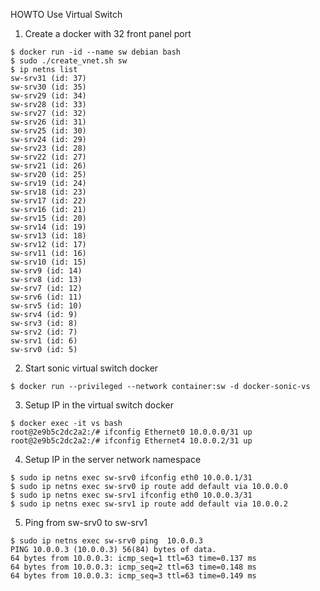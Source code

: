 HOWTO Use Virtual Switch


1. Create a docker with 32 front panel port

```
$ docker run -id --name sw debian bash
$ sudo ./create_vnet.sh sw
$ ip netns list
sw-srv31 (id: 37)
sw-srv30 (id: 35)
sw-srv29 (id: 34)
sw-srv28 (id: 33)
sw-srv27 (id: 32)
sw-srv26 (id: 31)
sw-srv25 (id: 30)
sw-srv24 (id: 29)
sw-srv23 (id: 28)
sw-srv22 (id: 27)
sw-srv21 (id: 26)
sw-srv20 (id: 25)
sw-srv19 (id: 24)
sw-srv18 (id: 23)
sw-srv17 (id: 22)
sw-srv16 (id: 21)
sw-srv15 (id: 20)
sw-srv14 (id: 19)
sw-srv13 (id: 18)
sw-srv12 (id: 17)
sw-srv11 (id: 16)
sw-srv10 (id: 15)
sw-srv9 (id: 14)
sw-srv8 (id: 13)
sw-srv7 (id: 12)
sw-srv6 (id: 11)
sw-srv5 (id: 10)
sw-srv4 (id: 9)
sw-srv3 (id: 8)
sw-srv2 (id: 7)
sw-srv1 (id: 6)
sw-srv0 (id: 5)
```

2. Start sonic virtual switch docker

```
$ docker run --privileged --network container:sw -d docker-sonic-vs
```

3. Setup IP in the virtual switch docker

```
$ docker exec -it vs bash
root@2e9b5c2dc2a2:/# ifconfig Ethernet0 10.0.0.0/31 up
root@2e9b5c2dc2a2:/# ifconfig Ethernet4 10.0.0.2/31 up
```

4. Setup IP in the server network namespace

```
$ sudo ip netns exec sw-srv0 ifconfig eth0 10.0.0.1/31
$ sudo ip netns exec sw-srv0 ip route add default via 10.0.0.0
$ sudo ip netns exec sw-srv1 ifconfig eth0 10.0.0.3/31
$ sudo ip netns exec sw-srv1 ip route add default via 10.0.0.2
```

5. Ping from sw-srv0 to sw-srv1

```
$ sudo ip netns exec sw-srv0 ping  10.0.0.3
PING 10.0.0.3 (10.0.0.3) 56(84) bytes of data.
64 bytes from 10.0.0.3: icmp_seq=1 ttl=63 time=0.137 ms
64 bytes from 10.0.0.3: icmp_seq=2 ttl=63 time=0.148 ms
64 bytes from 10.0.0.3: icmp_seq=3 ttl=63 time=0.149 ms
```
